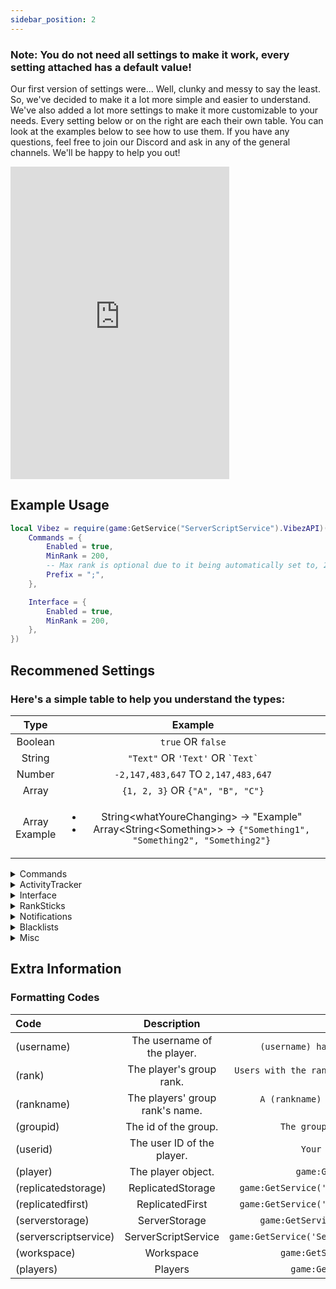 ```yaml
---
sidebar_position: 2
---
```


<h3>Note: You do not need all settings to make it work, every setting attached has a default value!</h3>

Our first version of settings were... Well, clunky and messy to say the least. So, we've decided to make it a lot more simple and easier to understand. We've also added a lot more settings to make it more customizable to your needs. Every setting below or on the right are each their own table. You can look at the examples below to see how to use them. If you have any questions, feel free to join our Discord and ask in any of the general channels. We'll be happy to help you out!

<iframe src="https://discord.com/widget?id=528920896497516554&theme=dark" width="350" height="500" allowtransparency="true" frameborder="0" sandbox="allow-popups allow-popups-to-escape-sandbox allow-same-origin allow-scripts"></iframe>

## Example Usage

```lua
local Vibez = require(game:GetService("ServerScriptService").VibezAPI)("API KEY", {
    Commands = {
        Enabled = true,
        MinRank = 200,
        -- Max rank is optional due to it being automatically set to, 255.
        Prefix = ";",
    },

    Interface = {
        Enabled = true,
        MinRank = 200,
    },
})
```

## Recommened Settings

<h3>Here's a simple table to help you understand the types:</h3>

|       Type        |               Example               |
|:-----------------:|:-----------------------------------:|
|      Boolean      |         `true` OR `false`           |
|      String       | `"Text"` OR `'Text'` OR `` `Text` ``  |
|      Number       | `-2,147,483,647` TO `2,147,483,647` |
|    Array | `{1, 2, 3}` OR `{"A", "B", "C"}` |
| Array <br/> Example | <ul><li>String&lt;whatYoureChanging&gt; → "Example"</li><li>Array&lt;String&lt;Something&gt;&gt; → `{"Something1", "Something2", "Something2"}`</li></ul> |

<details>
<summary>Commands</summary>
<br />

| Setting Name | Type | Default Value | Description |
|:---------:|:---------:|:---------:|:---------:|:---------:|
| Enabled | Boolean | false | Enables/Disables chat commands. |
| useDefaultNames | Boolean | true | Determines whether default names should be included in the alias list. |
| Prefix | String | ! | The prefix for chat commands. |
| MinRank | Number | 255 | The minimum rank required to use chat commands. |
| MaxRank | Number | 255 | The maximum rank required to use chat commands. |
| Alias | Array&lt;\{String&lt;commandName&gt;, String&lt;commandAlias&gt;\}&gt; | {} | The aliases for chat commands. |

</details>

<details>
<summary>ActivityTracker</summary>
<br />

| Setting Name | Type | Default Value | Description |
|:---------:|:---------:|:---------:|:---------:|:---------:|
| Enabled | Boolean | false | Enables/Disables the activity tracker. |
| MinRank | Number | 255 | The minimum rank required to track activity. |
| disableInStudio | Boolean | true | Disables activity tracking in studio. |
| disableWhenAFK | Boolean | false | Disables activity tracking when a player is AFK. |
| delayBeforeAFK | Number | 30 | The amount of time in seconds before a player is marked 'AFK'. |
| kickIfFails | Boolean | false | Kicks players if the activity tracker fails to initialize. |
| failMessage | String | We were unable to initialize the activity tracker for you. Please rejoin the game. | The message sent when the activity tracker fails to initialize. |

</details>

<details>
<summary>Interface</summary>
<br />

| Setting Name | Type | Default Value | Description |
|:---------:|:---------:|:---------:|:---------:|:---------:|
| Enabled | Boolean | false | Enables/Disables the interface. |
| MinRank | Number | 255 | The minimum rank required to use the interface. |
| MaxRank | Number | 255 | The maximum rank required to use the interface. |

</details>

<details>
<summary>RankSticks</summary>
<br />

| Setting Name | Type | Default Value | Description |
|:---------:|:---------:|:---------:|:---------:|:---------:|
| Enabled | Boolean | false | Enables/Disables rank sticks. |
| MinRank | Number | 255 | The minimum rank required to use rank sticks. |
| MaxRank | Number | 255 | The maximum rank required to use rank sticks. |
| sticksModel | Model | Tool? | The model/tool to use as the rank sticks. (Optional) |
| sticksAnimation | Number OR String | "17837716782\|17838391578" | The animation id to use when the stick is clicked. If you have a game that uses both R15 and R6, use a String with the pipe "\|" character to denote ("R15\|R6") versions (Optional) |

</details>

<details>
<summary>Notifications</summary>
<br />

| Setting Name | Type | Default Value | Description |
|:---------:|:---------:|:---------:|:---------:|:---------:|
| Enabled | Boolean | false | Enables/Disables notifications. |
| Font | String | Gotham | The font of the notifications. |
| FontSize | Number | 16 | The size of the content with notifications (Use sizes for mobile). |
| keyboardFontSizeMultiplier | Number | 1.25 | The multiplier for keyboard users. |
| delayUntilRemoval | Number | 20 | The amount of seconds each notification is shown for. |
| entranceTweenInfo | Array&lt;\{String&lt;Style&gt;, String&lt;Direction&gt;, Number&lt;timeItTakes&gt;\}&gt; | `{Style="Quint", Direction="InOut", timeItTakes=1}` | The information of the tween that plays when a new notification appears. |
| exitTweenInfo | Array&lt;\{String&lt;Style&gt;, String&lt;Direction&gt;, Number&lt;timeItTakes&gt;\}&gt; | `{Style="Quint", Direction="InOut", timeItTakes=1}` | The information of the tween that plays when a notification needs to be deleted. |

</details>

<details>
<summary>Blacklists</summary>
<br />

| Setting Name | Type | Default Value | Description |
|:---------:|:---------:|:---------:|:---------:|:---------:|
| Enabled | Boolean | false | Enables/Disables whether blacklists will be kicked upon joining. |
| userIsBlacklistedMessage | String | You have been blacklisted from the game for: &lt;BLACKLIST_REASON&gt; | The kick message presented to the user who's blacklisted. |

</details>

<details>
<summary>Misc</summary>
<br />

| Setting Name | Type | Default Value | Description |
|:---------:|:---------:|:---------:|:---------:|:---------:|
| originLoggerText | String | Game | The text used in the origin logger. |
| rankingCooldown | Number | 30 | Amount of seconds to wait between ranking the same person again. |
| ignoreWarnings | Boolean | false | Ignores warnings. |
| overrideGroupCheckForStudio | Boolean | false | Overrides the group check for studio. |
| isAsync | Boolean | false | Toggles whether upon initialization should yield the current thread or not. |
| createGlobalVariables | Boolean | false | Toggles whether upon initialization should the module create \_G variables to use. |
| checkForUpdates | Boolean | true | Toggles whether we check our GitHub for an updated released version. |

</details>

## Extra Information

### Formatting Codes

| Code | Description | Example |
|:----------|:---------:|-----------:|
| (username) | The username of the player. | `(username) has just been ranked!` |
| (rank) | The player's group rank. | `Users with the rank (rank) were given 3 extra points!` |
| (rankname) | The players' group rank's name. | `A (rankname) has just joined the server!` |
| (groupid) | The id of the group. | `The group's ID is (groupid).` |
| (userid) | The user ID of the player. | `Your UserID is: (userid)` |
| (player) | The player object. | `game:GetService('ROBLOX')` |
| (replicatedstorage)| ReplicatedStorage | `game:GetService('ReplicatedStorage')` |
| (replicatedfirst) | ReplicatedFirst | `game:GetService('ReplicatedStorage')` |
| (serverstorage) | ServerStorage | `game:GetService('ServerStorage')` |
| (serverscriptservice) | ServerScriptService | `game:GetService('ServerScriptService')` |
| (workspace) | Workspace | `game:GetService('Workspace')` |
| (players) | Players | `game:GetService('Players')` |